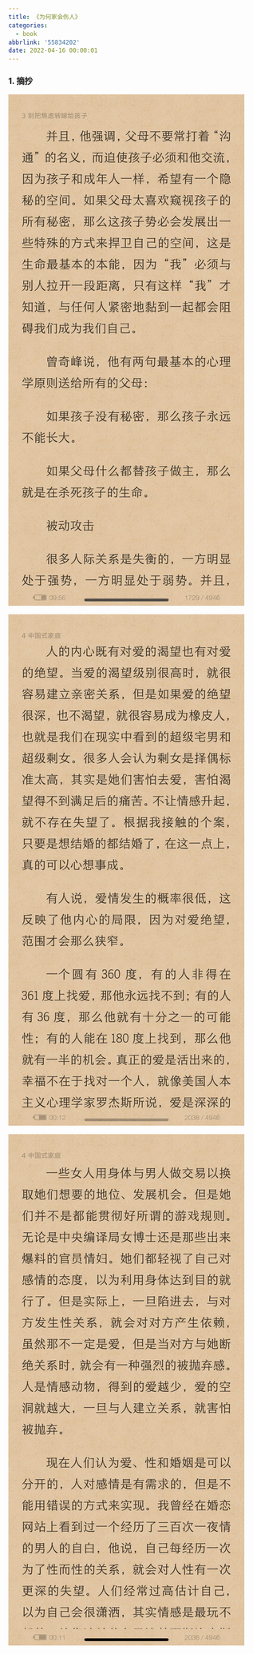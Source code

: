 ```yaml
---
title: 《为何家会伤人》
categories:
  - book
abbrlink: '55834202'
date: 2022-04-16 00:00:01
---
```


### 1.  摘抄

![1](2022-04-16为何家会伤人/1.jpg)

![2](2022-04-16为何家会伤人/2.jpg)

![3](2022-04-16为何家会伤人/3.jpg)

